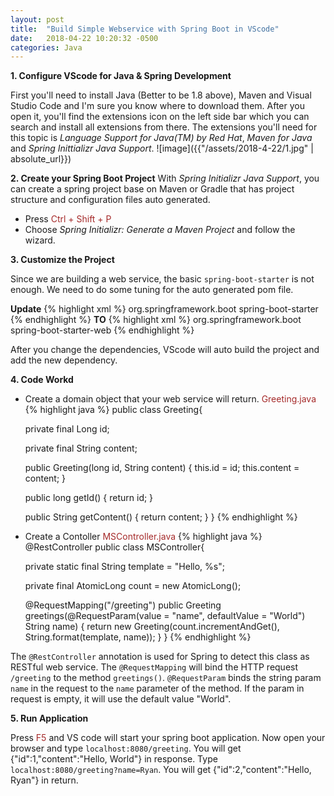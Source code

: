 ```yaml
---
layout: post
title:  "Build Simple Webservice with Spring Boot in VScode"
date:   2018-04-22 10:20:32 -0500
categories: Java
---
```


**1. Configure VScode for Java & Spring Development**

First you'll need to install Java (Better to be 1.8 above), Maven and Visual Studio Code and I'm sure you know where to download them.
After you open it, you'll find the extensions icon on the left side bar which you can search and install all extensions from there. The extensions you'll need for this topic is *Language Support for Java(TM) by Red Hat*, *Maven for Java* and *Spring Inittializr Java Support*.
![image]({{"/assets/2018-4-22/1.jpg" | absolute_url}})

**2. Create your Spring Boot Project**
With *Spring Initializr Java Support*, you can create a spring project base on Maven or Gradle that has project structure and configuration files auto generated.
* Press <span style="color:Brown"> Ctrl + Shift + P </span>
* Choose *Spring Initializr: Generate a Maven Project* and follow the wizard.

**3. Customize the Project**

Since we are building a web service, the basic <code>spring-boot-starter</code> is not enough. We need to do some tuning for the auto generated pom file.

**Update**
{% highlight xml %}
<dependency>
	<groupId>org.springframework.boot</groupId>
	<artifactId>spring-boot-starter</artifactId>
</dependency>
{% endhighlight %}
**TO**
{% highlight xml %}
<dependency>
	<groupId>org.springframework.boot</groupId>
	<artifactId>spring-boot-starter-web</artifactId>
</dependency>
{% endhighlight %}

After you change the dependencies, VScode will auto build the project and add the new dependency.

**4. Code Workd**
* Create a domain object that your web service will return.
<span style="color:Brown">Greeting.java</span>
{% highlight java %}
public class Greeting{

    private final Long id;

    private final String content;

    public Greeting(long id, String content) {
        this.id = id;
        this.content = content;
    }

    public long getId() {
        return id;
    }

    public String getContent() {
        return content;
    }
}
{% endhighlight %}
* Create a Contoller
<span style="color:Brown">MSController.java</span>
{% highlight java %}
@RestController
public class MSController{
    
    private static final String template = "Hello, %s";

    private final AtomicLong count = new AtomicLong();

    @RequestMapping("/greeting")
    public Greeting greetings(@RequestParam(value = "name", defaultValue = "World") String name) {
        return new Greeting(count.incrementAndGet(), String.format(template, name));
    }
}
{% endhighlight %}

The <code>@RestController</code> annotation is used for Spring to detect this class as RESTful web service. The <code>@RequestMapping</code> will bind the HTTP request <code>/greeting</code> to the method <code>greetings()</code>. <code>@RequestParam</code> binds the string param <code>name</code> in the request to the <code>name</code> parameter of the method. If the param in request is empty, it will use the default value "World".

**5. Run Application**

Press <span style='color:Brown'>F5</span> and VS code will start your spring boot application. Now open your browser and type <code>localhost:8080/greeting</code>. You will get {"id":1,"content":"Hello, World"} in response. Type <code>localhost:8080/greeting?name=Ryan</code>. You will get {"id":2,"content":"Hello, Ryan"} in return.